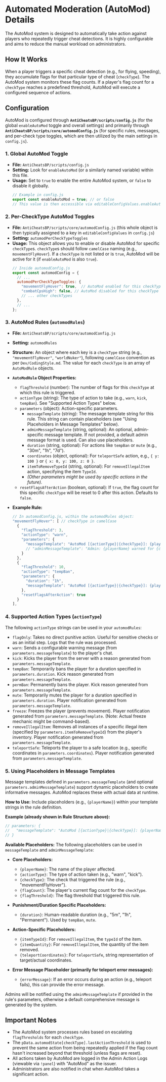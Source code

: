 # Automated Moderation (AutoMod) Details

The AutoMod system is designed to automatically take action against players who repeatedly trigger cheat detections. It is highly configurable and aims to reduce the manual workload on administrators.

## How It Works
When a player triggers a specific cheat detection (e.g., for flying, speeding), they accumulate flags for that particular type of cheat (`checkType`). The AutoMod system monitors these flag counts. If a player's flag count for a `checkType` reaches a predefined threshold, AutoMod will execute a configured sequence of actions.

## Configuration
AutoMod is configured through **`AntiCheatsBP/scripts/config.js`** (for the global `enableAutoMod` toggle and overall settings) and primarily through **`AntiCheatsBP/scripts/core/automodConfig.js`** (for specific rules, messages, and per-check type toggles, which are then utilized by the main settings in `config.js`).

### 1. Global AutoMod Toggle
- **File:** `AntiCheatsBP/scripts/config.js`
- **Setting:** Look for `enableAutoMod` (or a similarly named variable) within this file.
- **Usage:** Set to `true` to enable the entire AutoMod system, or `false` to disable it globally.
  ```javascript
  // Example in config.js
  export const enableAutoMod = true; // or false
  // This value is then accessible via editableConfigValues.enableAutoMod at runtime.
  ```

### 2. Per-CheckType AutoMod Toggles
- **File:** `AntiCheatsBP/scripts/core/automodConfig.js` (this whole object is then typically assigned to a key in `editableConfigValues` in `config.js`)
- **Setting:** `automodPerCheckTypeToggles`
- **Usage:** This object allows you to enable or disable AutoMod for specific `checkType`s. `checkType`s should follow `camelCase` naming (e.g., `movementFlyHover`). If a `checkType` is not listed or is `true`, AutoMod will be active for it (if `enableAutoMod` is also `true`).
  ```javascript
  // Inside automodConfig.js
  export const automodConfig = {
    // ...
    automodPerCheckTypeToggles: {
      "movementFlyHover": true,  // AutoMod enabled for this checkType
      "combatCpsHigh": false, // AutoMod disabled for this checkType
      // ... other checkTypes
    },
    // ...
  };
  ```

### 3. AutoMod Rules (`automodRules`)
- **File:** `AntiCheatsBP/scripts/core/automodConfig.js`
- **Setting:** `automodRules`
- **Structure:** An object where each key is a `checkType` string (e.g., `"movementFlyHover"`, `"worldNuker"`), following `camelCase` convention as per `Dev/CodingStyle.md`. The value for each `checkType` is an array of `AutoModRule` objects.
- **`AutoModRule` Object Properties:**
  - `flagThreshold` (number): The number of flags for this `checkType` at which this rule is triggered.
  - `actionType` (string): The type of action to take (e.g., `warn`, `kick`, `tempBan`). See "Supported Action Types" below.
  - `parameters` (object): Action-specific parameters.
    - `messageTemplate` (string): The message template string for this rule. This string can contain placeholders (see "Using Placeholders in Message Templates" below).
    - `adminMessageTemplate` (string, optional): An optional, admin-specific message template. If not provided, a default admin message format is used. Can also use placeholders.
    - `duration` (string, optional): For actions like `tempBan` or `mute` (e.g., "30m", "1h", "7d").
    - `coordinates` (object, optional): For `teleportSafe` action, e.g., `{ y: 100 }` or `{ x: 0, y: 100, z: 0 }`.
    - `itemToRemoveTypeId` (string, optional): For `removeIllegalItem` action, specifying the item `TypeId`.
    - *(Other parameters might be used by specific actions in the future).*
  - `resetFlagsAfterAction` (boolean, optional): If `true`, the flag count for this specific `checkType` will be reset to 0 after this action. Defaults to `false`.

- **Example Rule:**
  ```javascript
  // In automodConfig.js, within the automodRules object:
  "movementFlyHover": [ // checkType in camelCase
    {
      "flagThreshold": 3,
      "actionType": "warn",
      "parameters": {
        "messageTemplate": "AutoMod [{actionType}|{checkType}]: {playerName}, you have {flagCount} flags for hovering. Please land."
        // "adminMessageTemplate": "Admin: {playerName} warned for {checkType} ({flagCount}/{flagThreshold})" // Optional
      }
    },
    {
      "flagThreshold": 10,
      "actionType": "tempBan",
      "parameters": {
        "duration": "1h",
        "messageTemplate": "AutoMod [{actionType}|{checkType}]: {playerName} banned for {duration} due to {checkType} (Flags: {flagCount}/{flagThreshold})."
      },
      "resetFlagsAfterAction": true
    }
  ],
  ```

### 4. Supported Action Types (`actionType`)
The following `actionType` strings can be used in your `automodRules`:
- `flagOnly`: Takes no direct punitive action. Useful for sensitive checks or as an initial step. Logs that the rule was processed.
- `warn`: Sends a configurable warning message (from `parameters.messageTemplate`) to the player's chat.
- `kick`: Kicks the player from the server with a reason generated from `parameters.messageTemplate`.
- `tempBan`: Temporarily bans the player for a duration specified in `parameters.duration`. Kick reason generated from `parameters.messageTemplate`.
- `permBan`: Permanently bans the player. Kick reason generated from `parameters.messageTemplate`.
- `mute`: Temporarily mutes the player for a duration specified in `parameters.duration`. Player notification generated from `parameters.messageTemplate`.
- `freeze`: Freezes the player (prevents movement). Player notification generated from `parameters.messageTemplate`. (Note: Actual freeze mechanic might be command-based).
- `removeIllegalItem`: Removes all instances of a specific illegal item (specified by `parameters.itemToRemoveTypeId`) from the player's inventory. Player notification generated from `parameters.messageTemplate`.
- `teleportSafe`: Teleports the player to a safe location (e.g., specific coordinates in `parameters.coordinates`). Player notification generated from `parameters.messageTemplate`.

### 5. Using Placeholders in Message Templates
Message templates defined in `parameters.messageTemplate` (and optional `parameters.adminMessageTemplate`) support dynamic placeholders to create informative messages. AutoMod replaces these with actual data at runtime.

**How to Use:**
Include placeholders (e.g., `{playerName}`) within your template strings in the rule definition.

**Example (already shown in Rule Structure above):**
```javascript
// parameters: {
//   "messageTemplate": "AutoMod [{actionType}|{checkType}]: {playerName}, you have {flagCount} flags. Max is {flagThreshold}."
// }
```

**Available Placeholders:**
The following placeholders can be used in `messageTemplate` and `adminMessageTemplate`:

*   **Core Placeholders:**
    *   `{playerName}`: The name of the player affected.
    *   `{actionType}`: The type of action taken (e.g., "warn", "kick").
    *   `{checkType}`: The check that triggered the rule (e.g., "movementFlyHover").
    *   `{flagCount}`: The player's current flag count for the `checkType`.
    *   `{flagThreshold}`: The flag threshold that triggered this rule.

*   **Punishment/Duration Specific Placeholders:**
    *   `{duration}`: Human-readable duration (e.g., "5m", "1h", "Permanent"). Used by `tempBan`, `mute`.

*   **Action-Specific Placeholders:**
    *   `{itemTypeId}`: For `removeIllegalItem`, the `typeId` of the item.
    *   `{itemQuantity}`: For `removeIllegalItem`, the quantity of the item removed.
    *   `{teleportCoordinates}`: For `teleportSafe`, string representation of target/actual coordinates.

*   **Error Message Placeholder (primarily for teleport error messages):**
    *   `{errorMessage}`: If an error occurs during an action (e.g., teleport fails), this can provide the error message.

Admins will be notified using the `adminMessageTemplate` if provided in the rule's parameters, otherwise a default comprehensive message is generated by the system.

## Important Notes
- The AutoMod system processes rules based on escalating `flagThresholds` for each `checkType`.
- The `pData.automodState[checkType].lastActionThreshold` is used to prevent the same action from being repeatedly applied if the flag count hasn't increased beyond that threshold (unless flags are reset).
- All actions taken by AutoMod are logged in the Admin Action Logs (viewable via `!panel`) with "AutoMod" as the issuer.
- Administrators are also notified in chat when AutoMod takes a significant action.
